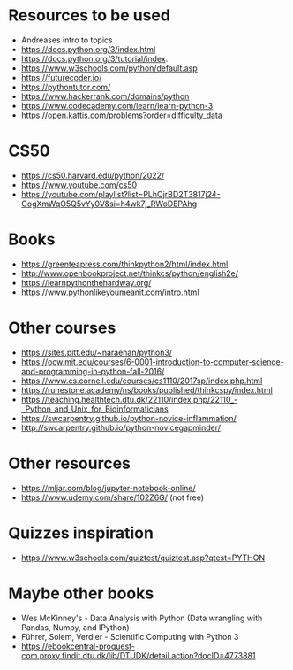 # Resources to be used
- Andreases intro to topics
- https://docs.python.org/3/index.html
- https://docs.python.org/3/tutorial/index.
- https://www.w3schools.com/python/default.asp
- https://futurecoder.io/
- https://pythontutor.com/
- https://www.hackerrank.com/domains/python
- https://www.codecademy.com/learn/learn-python-3
- https://open.kattis.com/problems?order=difficulty_data
  

# CS50
- https://cs50.harvard.edu/python/2022/
- https://www.youtube.com/cs50
- https://youtube.com/playlist?list=PLhQjrBD2T3817j24-GogXmWqO5Q5vYy0V&si=h4wk7j_RWoDEPAhg 
  

# Books
- https://greenteapress.com/thinkpython2/html/index.html
- http://www.openbookproject.net/thinkcs/python/english2e/
- https://learnpythonthehardway.org/
- https://www.pythonlikeyoumeanit.com/intro.html


# Other courses
- https://sites.pitt.edu/~naraehan/python3/
- https://ocw.mit.edu/courses/6-0001-introduction-to-computer-science-and-programming-in-python-fall-2016/
- https://www.cs.cornell.edu/courses/cs1110/2017sp/index.php.html
- https://runestone.academy/ns/books/published/thinkcspy/index.html
- https://teaching.healthtech.dtu.dk/22110/index.php/22110_-_Python_and_Unix_for_Bioinformaticians
- https://swcarpentry.github.io/python-novice-inflammation/
- http://swcarpentry.github.io/python-novicegapminder/


# Other resources
- https://mljar.com/blog/jupyter-notebook-online/
- https://www.udemy.com/share/102Z6G/ (not free)


# Quizzes inspiration
- https://www.w3schools.com/quiztest/quiztest.asp?qtest=PYTHON
  

# Maybe other books
* Wes McKinney's - Data Analysis with Python (Data wrangling with Pandas, Numpy, and IPython)
* Führer, Solem, Verdier - Scientific Computing with Python 3
* https://ebookcentral-proquest-com.proxy.findit.dtu.dk/lib/DTUDK/detail.action?docID=4773881

